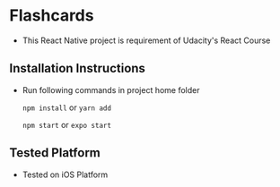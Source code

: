 # Flashcards
- This React Native project is requirement of Udacity's React Course


## Installation Instructions

- Run following commands in project home folder

    `npm install` or `yarn add`

    `npm start` or `expo start`

## Tested Platform

- Tested on iOS Platform
